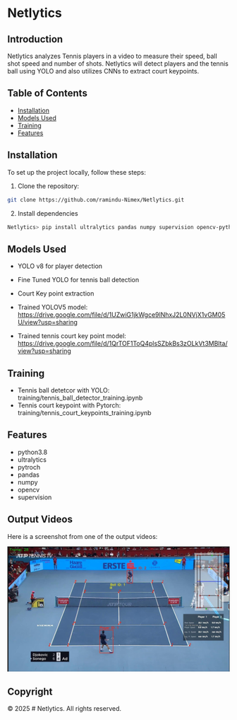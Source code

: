 # Netlytics

## Introduction
Netlytics analyzes Tennis players in a video to measure their speed, ball shot speed and number of shots. Netlytics will detect players and the tennis ball using YOLO and also utilizes CNNs to extract court keypoints.

## Table of Contents
- [Installation](#installation)
- [Models Used](#models-used)
- [Training](#training)
- [Features](#features)

## Installation

To set up the project locally, follow these steps:

1. Clone the repository:
```bash
git clone https://github.com/ramindu-Nimex/Netlytics.git
```

2. Install dependencies 
```bash
Netlytics> pip install ultralytics pandas numpy supervision opencv-python
```

## Models Used
* YOLO v8 for player detection
* Fine Tuned YOLO for tennis ball detection
* Court Key point extraction

* Trained YOLOV5 model: https://drive.google.com/file/d/1UZwiG1jkWgce9lNhxJ2L0NVjX1vGM05U/view?usp=sharing
* Trained tennis court key point model: https://drive.google.com/file/d/1QrTOF1ToQ4plsSZbkBs3zOLkVt3MBlta/view?usp=sharing

## Training
* Tennis ball detetcor with YOLO: training/tennis_ball_detector_training.ipynb
* Tennis court keypoint with Pytorch: training/tennis_court_keypoints_training.ipynb

## Features
* python3.8
* ultralytics
* pytroch
* pandas
* numpy 
* opencv
* supervision

## Output Videos
Here is a screenshot from one of the output videos:

![Screenshot](utils/screenshot.jpeg)

## Copyright
© 2025 # Netlytics. All rights reserved.